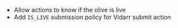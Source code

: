 * Allow actions to know if the olive is live
* Add `IS_LIVE` submission policy for Vidarr submit action
